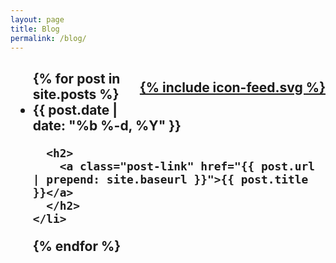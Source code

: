 ```yaml
---
layout: page
title: Blog
permalink: /blog/
---
```


<h2 style="float:right;">
  <a href="/feed.xml"><span class="icon icon--feed">{% include icon-feed.svg %}</span></a>
<h2>

<ul class="post-list">
  {% for post in site.posts %}
    <li>
      <span class="post-meta">{{ post.date | date: "%b %-d, %Y" }}</span>

      <h2>
        <a class="post-link" href="{{ post.url | prepend: site.baseurl }}">{{ post.title }}</a>
      </h2>
    </li>
  {% endfor %}
</ul>
